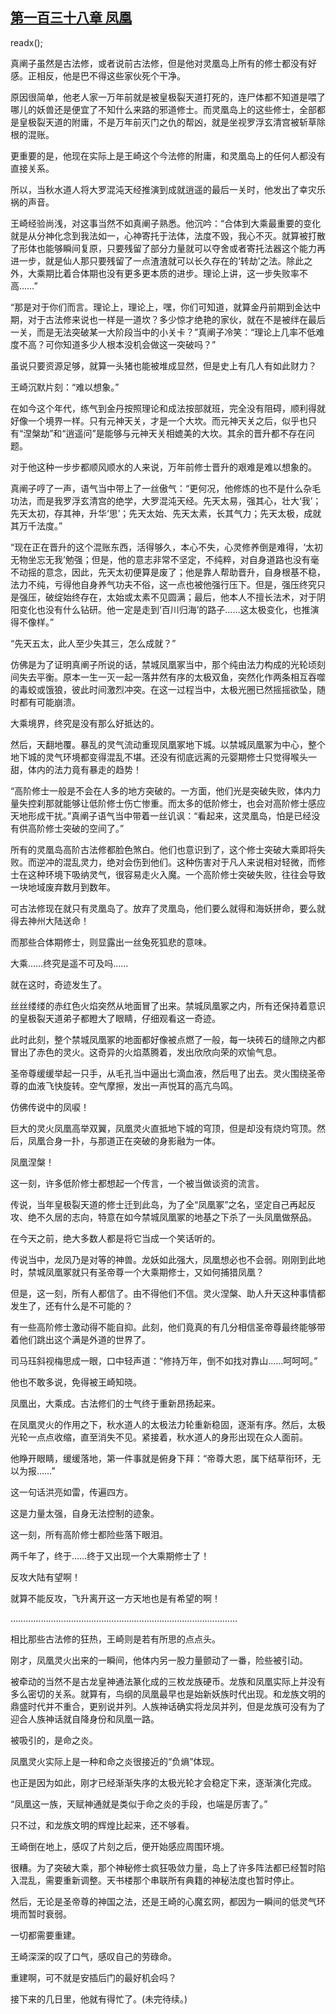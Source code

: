 ## [第一百三十八章 凤凰](https://www.xxbiquge.com/11_11207/9094957.html)
readx();

  真阐子虽然是古法修，或者说前古法修，但是他对灵凰岛上所有的修士都没有好感。正相反，他是巴不得这些家伙死个干净。

  原因很简单，他老人家一万年前就是被皇极裂天道打死的，连尸体都不知道是喂了哪儿的妖兽还是便宜了不知什么来路的邪道修士。而灵凰岛上的这些修士，全部都是皇极裂天道的附庸，不是万年前灭门之仇的帮凶，就是坐视罗浮玄清宫被斩草除根的混账。

  更重要的是，他现在实际上是王崎这个今法修的附庸，和灵凰岛上的任何人都没有直接关系。

  所以，当秋水道人将大罗混沌天经推演到成就逍遥的最后一关时，他发出了幸灾乐祸的声音。

  王崎经验尚浅，对这事当然不如真阐子熟悉。他沉吟：“合体到大乘最重要的变化就是从分神化念到我法如一，心神寄托于法体，法度不毁，我心不灭。就算被打散了形体也能够瞬间复原，只要残留了部分力量就可以夺舍或者寄托法器这个能力再进一步，就是仙人那只要残留了一点渣渣就可以长久存在的‘转劫’之法。除此之外，大乘期比着合体期也没有更多更本质的进步。理论上讲，这一步失败率不高……”

  “那是对于你们而言。理论上，理论上，嘿，你们可知道，就算金丹前期到金达中期，对于古法修来说也一样是一道坎？多少惊才绝艳的家伙，就在不是被绊在最后一关，而是无法突破某一大阶段当中的小关卡？”真阐子冷笑：“理论上几率不低难度不高？可你知道多少人根本没机会做这一突破吗？”

  虽说只要资源足够，就算一头猪也能被堆成显然，但是史上有几人有如此财力？

  王崎沉默片刻：“难以想象。”

  在如今这个年代，练气到金丹按照理论和成法按部就班，完全没有阻碍，顺利得就好像一个境界一样。只有元神天关，才是一个大坎。而元神天关之后，似乎也只有“涅槃劫”和“逍遥问”是能够与元神天关相媲美的大坎。其余的晋升都不存在问题。

  对于他这种一步步都顺风顺水的人来说，万年前修士晋升的艰难是难以想象的。

  真阐子哼了一声，语气当中带上了一丝傲气：“更何况，他修炼的也不是什么杂毛功法，而是我罗浮玄清宫的绝学，大罗混沌天经。先天太易，强其心，壮大‘我’；先天太初，存其神，升华‘思’；先天太始、先天太素，长其气力；先天太极，成就其万千法度。”

  “现在正在晋升的这个混账东西，活得够久，本心不失，心灵修养倒是难得，‘太初无物坐忘无我’勉强；但是，他的意志非常不坚定，不纯粹，对自身道路也没有毫不动摇的意念，因此，先天太初便算是废了；他是靠人帮助晋升，自身根基不稳，法力不纯，亏得他自身养气功夫不俗，这一点也被他强行压下。但是，强压终究只是强压，破绽始终存在，太始或太素不见圆满；最后，他本人不擅长法术，对于阴阳变化也没有什么钻研。他一定是走到‘百川归海’的路子……这太极变化，也推演得不像样。”

  “先天五太，此人至少失其三，怎么成就？”

  仿佛是为了证明真阐子所说的话，禁城凤凰冢当中，那个纯由法力构成的光轮顷刻间失去平衡。原本一生一灭一起一落井然有序的太极双鱼，突然化作两条相互吞噬的毒蛟或饿狼，彼此时间激烈冲突。在这一过程当中，太极光圈已然摇摇欲坠，随时都有可能崩溃。

  大乘境界，终究是没有那么好抵达的。

  然后，天翻地覆。暴乱的灵气流动重现凤凰冢地下城。以禁城凤凰冢为中心，整个地下城的灵气环境都变得混乱不堪。还没有彻底远离的元婴期修士只觉得喉头一甜，体内的法力竟有暴走的趋势！

  “高阶修士一般是不会在人多的地方突破的。一方面，他们光是突破失败，体内力量失控刹那就能够让低阶修士伤亡惨重。而太多的低阶修士，也会对高阶修士感应天地形成干扰。”真阐子语气当中带着一丝讥讽：“看起来，这灵凰岛，怕是已经没有供高阶修士突破的空间了。”

  所有的灵凰岛高阶古法修都脸色煞白。他们也意识到了，这个修士突破大乘即将失败。而逆冲的混乱灵力，绝对会伤到他们。这种伤害对于凡人来说相对轻微，而修士在这种环境下吸纳灵气，很容易走火入魔。一个高阶修士突破失败，往往会导致一块地域废弃数月到数年。

  可古法修现在就只有灵凰岛了。放弃了灵凰岛，他们要么就得和海妖拼命，要么就得去神州大陆送命！

  而那些合体期修士，则显露出一丝兔死狐悲的意味。

  大乘……终究是遥不可及吗……

  就在这时，奇迹发生了。

  丝丝缕缕的赤红色火焰突然从地面冒了出来。禁城凤凰冢之内，所有还保持着意识的皇极裂天道弟子都瞪大了眼睛，仔细观看这一奇迹。

  此时此刻，整个禁城凤凰冢的地面都好像被点燃了一般，每一块砖石的缝隙之内都冒出了赤色的灵火。这奇异的火焰蒸腾着，发出欣欣向荣的欢愉气息。

  圣帝尊缓缓举起一只手，从毛孔当中逼出七滴血液，然后甩了出去。灵火围绕圣帝尊的血液飞快旋转。空气摩擦，发出一声悦耳的高亢鸟鸣。

  仿佛传说中的凤唳！

  巨大的灵火凤凰高举双翼，凤凰灵火直抵地下城的穹顶，但是却没有烧灼穹顶。然后，凤凰合身一扑，与那道正在突破的身影融为一体。

  凤凰涅槃！

  这一刻，许多低阶修士都想起一个传言，一个被当做谈资的流言。

  传说，当年皇极裂天道的修士迁到此岛，为了全“凤凰冢”之名，坚定自己再起反攻、绝不久居的志向，特意在如今禁城凤凰冢的地基之下杀了一头凤凰做祭品。

  在今天之前，绝大多数人都是将它当成一个笑话听的。

  传说当中，龙凤乃是对等的神兽。龙妖如此强大，凤凰想必也不会弱。刚刚到此地时，禁城凤凰冢就只有圣帝尊一个大乘期修士，又如何捕猎凤凰？

  但是，这一刻，所有人都信了。由不得他们不信。灵火涅槃、助人升天这种事情都发生了，还有什么是不可能的？

  有一些高阶修士激动得不能自抑。此刻，他们竟真的有几分相信圣帝尊最终能够带着他们跳出这个满是外道的世界了。

  司马珏斜视梅思成一眼，口中轻声道：“修持万年，倒不如找对靠山……呵呵呵。”

  他也不敢多说，免得被王崎知晓。

  凤凰出，大乘成。古法修们的士气终于重新昂扬起来。

  在凤凰灵火的作用之下，秋水道人的太极法力轮重新稳固，逐渐有序。然后，太极光轮一点点收缩，直至消失不见。紧接着，秋水道人的身形出现在众人面前。

  他睁开眼睛，缓缓落地，第一件事就是俯身下拜：“帝尊大恩，属下结草衔环，无以为报……”

  这一句话洪亮如雷，传遍四方。

  这是力量太强，自身无法控制的迹象。

  这一刻，所有高阶修士都险些落下眼泪。

  两千年了，终于……终于又出现一个大乘期修士了！

  反攻大陆有望啊！

  就算不能反攻，飞升离开这一方天地也是有希望的啊！

  ………………………………………………………………………………

  相比那些古法修的狂热，王崎则是若有所思的点点头。

  刚才，凤凰灵火出来的一瞬间，他体内另一股力量颤动了一番，险些被引动。

  被牵动的当然不是古龙皇神通法篆化成的三枚龙族硬币。龙族和凤凰实际上并没有多么密切的关系。就算有，鸟纲的凤凰最早也是始新妖族时代出现。和龙族文明的鼎盛时代并不重合，更别说并列。人族神话确实将龙凤并列，但是龙族可没有为了迎合人族神话就自降身份和凤凰一路。

  被吸引的，是命之炎。

  凤凰灵火实际上是一种和命之炎很接近的“负熵”体现。

  也正是因为如此，刚才已经渐渐失序的太极光轮才会稳定下来，逐渐演化完成。

  “凤凰这一族，天赋神通就是类似于命之炎的手段，也端是厉害了。”

  只不过，和龙族文明的辉煌比起来，还不够看。

  王崎倒在地上，感叹了片刻之后，便开始感应周围环境。

  很糟。为了突破大乘，那个神秘修士疯狂吸敛力量，岛上了许多阵法都已经暂时陷入混乱，需要重新调整。天书楼那个串联所有典籍的神秘法度也暂时停止。

  然后，无论是圣帝尊的神国之法，还是王崎的心魔玄网，都因为一瞬间的低灵气环境而暂时衰弱。

  一切都需要重建。

  王崎深深的叹了口气，感叹自己的劳碌命。

  重建啊，可不就是安插后门的最好机会吗？

  接下来的几日里，他就有得忙了。(未完待续。)
